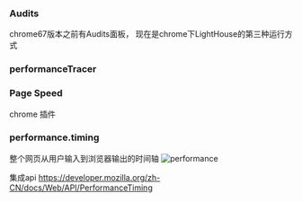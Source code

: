 ### Audits
chrome67版本之前有Audits面板，
现在是chrome下LightHouse的第三种运行方式 
### performanceTracer

### Page Speed
chrome 插件
### performance.timing
整个网页从用户输入到浏览器输出的时间轴
![performance](https://github.com/xhlife/front-end/blob/master/调试/images/PerformanceTiming.png)

集成api
https://developer.mozilla.org/zh-CN/docs/Web/API/PerformanceTiming